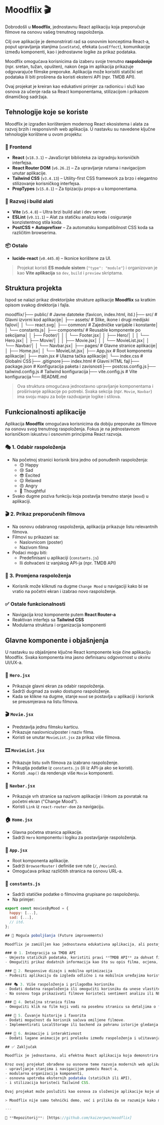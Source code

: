 # Moodflix 🎬

Dobrodošli u **Moodflix**, jednostavnu React aplikaciju koja preporučuje filmove na osnovu vašeg trenutnog raspoloženja.

Cilj ove aplikacije je demonstrirati rad sa osnovnim konceptima React-a, poput upravljanja stanjima (`useState`), efekata (`useEffect`), komunikacije između komponenti, kao i jednostavne logike za prikaz podataka.

Moodflix omogućava korisnicima da izaberu svoje trenutno **raspoloženje** (npr. sretan, tužan, opušten), nakon čega im aplikacija prikazuje odgovarajuće filmske preporuke. Aplikacija može koristiti statički set podataka ili biti proširena da koristi eksterni API (npr. TMDB API).

Ovaj projekat je kreiran kao edukativni primjer za radionicu i služi kao osnova za učenje rada sa React komponentama, stilizacijom i prikazom dinamičkog sadržaja.

## Tehnologije koje se koriste

Moodflix je izgrađen korištenjem modernog React ekosistema i alata za razvoj brzih i responsivnih web aplikacija. U nastavku su navedene ključne tehnologije korištene u ovom projektu:

### 🎯 Frontend

- **React** (`v18.3.1`) – JavaScript biblioteka za izgradnju korisničkih interfejsa.
- **React Router DOM** (`v6.26.2`) – Za upravljanje rutama i navigacijom unutar aplikacije.
- **Tailwind CSS** (`v3.4.13`) – Utility-first CSS framework za brzo i elegantno stilizovanje korisničkog interfejsa.
- **PropTypes** (`v15.8.1`) – Za tipizaciju props-a u komponentama.

### 🚀 Razvoj i build alati

- **Vite** (`v5.4.8`) – Ultra brzi build alat i dev server.
- **ESLint** (`v9.11.1`) – Alat za statičku analizu koda i osiguranje konzistentnog stila koda.
- **PostCSS + Autoprefixer** – Za automatsku kompatibilnost CSS koda sa različitim browserima.

### 📦 Ostalo

- **lucide-react** (`v0.445.0`) – Ikonice korištene za UI.

> Projekat koristi **ES module sistem** (`"type": "module"`) i organizovan je kao **Vite aplikacija** sa `dev`, `build` i `preview` skriptama.

## Struktura projekta

Ispod se nalazi prikaz direktorijske strukture aplikacije **Moodflix** sa kratkim opisom svakog direktorija i fajla.

moodflix/├── public/ # Javne datoteke (favicon, index.html, itd.)├── src/ # Glavni izvorni kod aplikacije│ ├── assets/ # Slike, ikone i drugi medijski fajlovi│ │ └── react.svg│ ├── common/ # Zajedničke varijable i konstante│ │ └── constants.js│ ├── components/ # Reusable komponente po sekcijama│ │ ├── Footer/│ │ │ └── Footer.jsx│ │ ├── Hero/│ │ │ └── Hero.jsx│ │ ├── Movie/│ │ │ ├── Movie.jsx│ │ │ └── MovieList.jsx│ │ └── Navbar/│ │ └── Navbar.jsx│ ├── pages/ # Glavne stranice aplikacije│ │ ├── Home.jsx│ │ └── MovieList.jsx│ ├── App.jsx # Root komponenta aplikacije│ ├── main.jsx # Ulazna tačka aplikacije│ └── index.css # Globalni CSS├── .gitignore├── index.html # Glavni HTML fajl├── package.json # Konfiguracija paketa i zavisnosti├── postcss.config.js├── tailwind.config.js # Tailwind konfiguracija├── vite.config.js # Vite konfiguracija└── README.md

> Ova struktura omogućava jednostavno upravljanje komponentama i proširivanje aplikacije po potrebi. Svaka sekcija (npr. `Movie`, `Navbar`) ima svoju mapu za bolje razdvajanje logike i stilova.

## Funkcionalnosti aplikacije

Aplikacija **Moodflix** omogućava korisnicima da dobiju preporuke za filmove na osnovu svog trenutnog raspoloženja. Fokus je na jednostavnom korisničkom iskustvu i osnovnim principima React razvoja.

### 🎭 1. Odabir raspoloženja

- Na početnoj stranici korisnik bira jedno od ponuđenih raspoloženja:
  - 😊 Happy
  - 😢 Sad
  - 😎 Excited
  - 😌 Relaxed
  - 😠 Angry
  - 🤔 Thoughtful
- Svako dugme poziva funkciju koja postavlja trenutno stanje (`mood`) u aplikaciji.

### 🎬 2. Prikaz preporučenih filmova

- Na osnovu odabranog raspoloženja, aplikacija prikazuje listu relevantnih filmova.
- Filmovi su prikazani sa:
  - Naslovnicom (poster)
  - Nazivom filma
- Podaci mogu biti:
  - Predefinisani u aplikaciji (`constants.js`)
  - Ili dohvaćeni iz vanjskog API-ja (npr. TMDB API)

### 🔄 3. Promjena raspoloženja

- Korisnik može kliknuti na dugme `Change Mood` u navigaciji kako bi se vratio na početni ekran i izabrao novo raspoloženje.

### ✅ Ostale funkcionalnosti

- Navigacija kroz komponente putem **React Router-a**
- Reaktivan interfejs sa **Tailwind CSS**
- Modularna struktura i organizacija komponenti

## Glavne komponente i objašnjenja

U nastavku su objašnjene ključne React komponente koje čine aplikaciju Moodflix. Svaka komponenta ima jasno definisanu odgovornost u okviru UI/UX-a.

### 🧠 `Hero.jsx`

- Prikazuje glavni ekran za odabir raspoloženja.
- Sadrži dugmad za svako dostupno raspoloženje.
- Kada se klikne na dugme, stanje `mood` se postavlja u aplikaciji i korisnik se preusmjerava na listu filmova.

### 🎬 `Movie.jsx`

- Predstavlja jednu filmsku karticu.
- Prikazuje naslovnicu/poster i naziv filma.
- Koristi se unutar `MovieList.jsx` za prikaz više filmova.

### 🎞️ `MovieList.jsx`

- Prikazuje listu svih filmova za izabrano raspoloženje.
- Prikuplja podatke iz `constants.js` (ili iz API-ja ako se koristi).
- Koristi `.map()` da renderuje više `Movie` komponenti.

### 🧭 `Navbar.jsx`

- Prikazuje vrh stranice sa nazivom aplikacije i linkom za povratak na početni ekran ("Change Mood").
- Koristi `Link` iz `react-router-dom` za navigaciju.

### 🏠 `Home.jsx`

- Glavna početna stranica aplikacije.
- Sadrži `Hero` komponentu i logiku za postavljanje raspoloženja.

### 📄 `App.jsx`

- Root komponenta aplikacije.
- Sadrži `BrowserRouter` i definiše sve rute (`/`, `/movies`).
- Omogućava prikaz različitih stranica na osnovu URL-a.

### 📄 `constants.js`

- Sadrži statičke podatke o filmovima grupisane po raspoloženju.
- Na primjer:

```js
export const moviesByMood = {
  happy: [...],
  sad: [...],
  // itd.
};

## 🔧 Moguća poboljšanja (Future improvements)

Moodflix je zamišljen kao jednostavna edukativna aplikacija, ali postoji mnogo prostora za dodatne funkcionalnosti i proširenja. U nastavku su predložena moguća poboljšanja koja bi unaprijedila korisničko iskustvo i funkcionalnost aplikacije.

### 🌐 1. Integracija sa TMDB API
- Umjesto statičkih podataka, koristiti pravi **TMDB API** za dohvat filmova prema žanru, raspoloženju ili popularnosti.
- Omogućiti prikaz dodatnih informacija kao što su opis filma, ocjena, datum izlaska itd.

### 📱 2. Responsive dizajn i mobilna optimizacija
- Podesiti aplikaciju da izgleda odlično i na mobilnim uređajima koristeći Tailwind breakpoint-e.

### 🎭 3. Više raspoloženja i prilagodba korisniku
- Dodati dodatna raspoloženja ili omogućiti korisniku da unese vlastito raspoloženje.
- Na osnovu toga prikazivati filmove koristeći sentiment analizu ili NLP.

### 📄 4. Detaljna stranica filma
- Omogućiti klik na film koji vodi na posebnu stranicu sa detaljima o filmu (sinopsis, trailer, glumačka postava itd.).

### 💾 5. Čuvanje historije i favorita
- Dodati mogućnost da korisnik sačuva omiljene filmove.
- Implementirati LocalStorage ili backend za pohranu istorije gledanja i preferencija.

### 🎨 6. Animacije i interaktivnost
- Dodati lagane animacije pri prelasku između raspoloženja i učitavanja filmova za bolje korisničko iskustvo.

## ✅ Zaključak

Moodflix je jednostavna, ali efektna React aplikacija koja demonstrira kako frontend logika može biti povezana s korisničkim emocijama da bi se kreiralo korisničko iskustvo.

Kroz ovaj projekat obrađene su osnovne teme razvoja modernih web aplikacija:
- upravljanje stanjima i navigacijom pomoću React-a,
- modularna organizacija komponenti,
- osnovna upotreba eksternih podataka (statičkih ili API),
- i stilizacija koristeći Tailwind CSS.

Ovaj projekat može poslužiti kao osnova za složenije aplikacije koje uključuju rad s API-jem, korisničke sesije, autentifikaciju, i naprednu logiku preporuka.

> Moodflix nije samo tehnički demo, već i prilika da se razumije kako male ideje mogu imati velik edukativni potencijal.

---

📁 **Repozitorij**: [https://github.com/kaizerpwn/moodflix]
```
